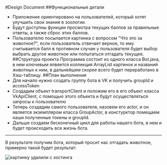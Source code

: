 #Design Document
##Функциональные детали
- Приложение ориентировано на пользователей, который хотят улучшить свои знания в зоологии.
- Будут доступны функции просмотра текущих баллов за правильные ответы, а также сброс этих баллов.
- Пользователю посылается картинка с вопросом "Что это за животное?", если пользователь отвечает верное, то ему считывается балл в противном случае у пользователя будет выбор выбрать другое животное или попытаться отгадать текущее.
##Структура проекта
Программа состоит из одного класса Bot.java, в нем ключевым ялвяется коллекция ArrayList картинок и названий животных к ним, в дальнейшем скорее всего будет переработано в Хэш-таблицу.
##План выполнения
- Для начало нужно создать группу бота в VK и получить groupId и accessToken
- Создадим объект transportClient и положим его в его объект класса VkApiClient, с помощью этого объекта и будут осуществляться запросы к пользователю
- Теперь создадим самого пользователя, назовем его actor, и он является экземпляром класса GroupActor, в констурктор помещаем наши полученные токены и groupId.
- Дальше создаем бесконечный цикл для работы нашего бота, в нем и будет происходить вся жизнь бота.
-----------------------------
В результате получим бота, который просит нас отгадать животное, примерно такой будет результат:

![картинку удалили с хостинга](https://i.ibb.co/48sP70f/picture.png)